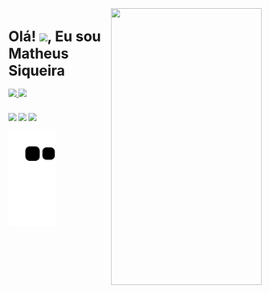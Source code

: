 <img align="right" width="300em" height="550em" src="https://raw.githubusercontent.com/gist/matheuspsiqueira/979d2c05789bb9d12c121d7dbd593c72/raw/535d75157aea55834719d5e5338d6bd9834587b1/cardlegal.svg">

 <h1 align="left">Olá! <img src="https://raw.githubusercontent.com/kaueMarques/kaueMarques/master/hi.gif" height="30px">, Eu sou Matheus Siqueira</h1>
  <a href="https://github.com/MatheusPSiqueira">

<div align="left">
  <img width="500em" src="https://github-readme-stats.vercel.app/api?username=matheuspsiqueira&show_icons=true&theme=dark&include_all_commits=true&count_private=true"/>
  <img width="500em" src="https://github-readme-stats.vercel.app/api/top-langs/?username=matheuspsiqueira&layout=compact&langs_count=7&theme=dark"/>
</div>

##

<div> 
  <a href = "mailto:matheuspontessiqueira@gmail.com"><img src="https://img.shields.io/badge/-Gmail-%23333?style=for-the-badge&logo=gmail&logoColor=white" target="_blank"></a>
  <a href="https://www.linkedin.com/in/matheus-siqueira-755a4020a/" target="_blank"><img src="https://img.shields.io/badge/-LinkedIn-%230077B5?style=for-the-badge&logo=linkedin&logoColor=white" target="_blank"></a> 
  <a href="https://www.instagram.com/siqueiramt_/" target="_blank"><img src="https://img.shields.io/badge/-Instagram-%23E4405F?style=for-the-badge&logo=instagram&logoColor=white" target="_blank"></a>
  
 ![snake gif](https://github.com/matheuspsiqueira/matheuspsiqueira/blob/output/github-contribution-grid-snake.svg)
</div>
